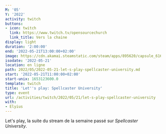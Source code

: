 ```yaml
---
M: '05'
Y: '2022'
activity: twitch
buttons:
- icon: twitch
  link: https://www.twitch.tv/opensourcechurch
  link_title: Vers la chaine
display: light
duration: '2:00:00'
end: '2022-05-21T13:00:00+02:00'
image: https://cdn.akamai.steamstatic.com/steam/apps/895620/capsule_616x353.jpg?t=1623829039
isodate: '2022-05-21'
location: en ligne
path: 2022/05/2022-05-21-let-s-play-spellcaster-university.md
start: '2022-05-21T11:00:00+02:00'
start-unix: 1653123600.0
template: twitch
title: 'Let''s play: Spellcaster University'
type: event
url: /activities/twitch/2022/05/21/let-s-play-spellcaster-university
with:
- Elyius
---
```

Let's play, la suite du stream de la semaine passé sur *Spellcaster University*.